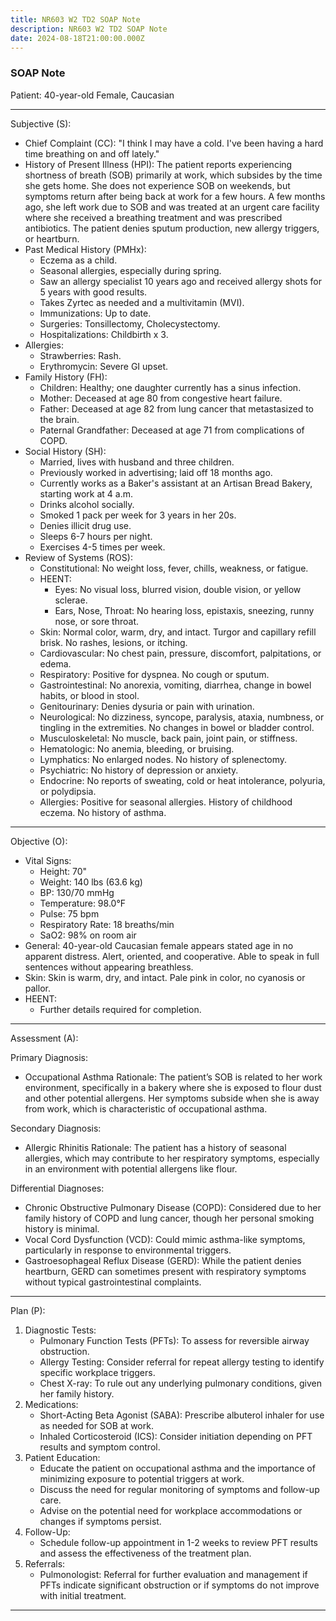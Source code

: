 ```yaml
---
title: NR603 W2 TD2 SOAP Note
description: NR603 W2 TD2 SOAP Note
date: 2024-08-18T21:00:00.000Z
---
```


### SOAP Note

Patient: 40-year-old Female, Caucasian

***

Subjective (S):

* Chief Complaint (CC):
  "I think I may have a cold. I've been having a hard time breathing on and off lately."
* History of Present Illness (HPI):
  The patient reports experiencing shortness of breath (SOB) primarily at work, which subsides by the time she gets home. She does not experience SOB on weekends, but symptoms return after being back at work for a few hours. A few months ago, she left work due to SOB and was treated at an urgent care facility where she received a breathing treatment and was prescribed antibiotics. The patient denies sputum production, new allergy triggers, or heartburn.
* Past Medical History (PMHx):
  * Eczema as a child.
  * Seasonal allergies, especially during spring.
  * Saw an allergy specialist 10 years ago and received allergy shots for 5 years with good results.
  * Takes Zyrtec as needed and a multivitamin (MVI).
  * Immunizations: Up to date.
  * Surgeries: Tonsillectomy, Cholecystectomy.
  * Hospitalizations: Childbirth x 3.
* Allergies:
  * Strawberries: Rash.
  * Erythromycin: Severe GI upset.
* Family History (FH):
  * Children: Healthy; one daughter currently has a sinus infection.
  * Mother: Deceased at age 80 from congestive heart failure.
  * Father: Deceased at age 82 from lung cancer that metastasized to the brain.
  * Paternal Grandfather: Deceased at age 71 from complications of COPD.
* Social History (SH):
  * Married, lives with husband and three children.
  * Previously worked in advertising; laid off 18 months ago.
  * Currently works as a Baker's assistant at an Artisan Bread Bakery, starting work at 4 a.m.
  * Drinks alcohol socially.
  * Smoked 1 pack per week for 3 years in her 20s.
  * Denies illicit drug use.
  * Sleeps 6-7 hours per night.
  * Exercises 4-5 times per week.
* Review of Systems (ROS):
  * Constitutional: No weight loss, fever, chills, weakness, or fatigue.
  * HEENT:
    * Eyes: No visual loss, blurred vision, double vision, or yellow sclerae.
    * Ears, Nose, Throat: No hearing loss, epistaxis, sneezing, runny nose, or sore throat.
  * Skin: Normal color, warm, dry, and intact. Turgor and capillary refill brisk. No rashes, lesions, or itching.
  * Cardiovascular: No chest pain, pressure, discomfort, palpitations, or edema.
  * Respiratory: Positive for dyspnea. No cough or sputum.
  * Gastrointestinal: No anorexia, vomiting, diarrhea, change in bowel habits, or blood in stool.
  * Genitourinary: Denies dysuria or pain with urination.
  * Neurological: No dizziness, syncope, paralysis, ataxia, numbness, or tingling in the extremities. No changes in bowel or bladder control.
  * Musculoskeletal: No muscle, back pain, joint pain, or stiffness.
  * Hematologic: No anemia, bleeding, or bruising.
  * Lymphatics: No enlarged nodes. No history of splenectomy.
  * Psychiatric: No history of depression or anxiety.
  * Endocrine: No reports of sweating, cold or heat intolerance, polyuria, or polydipsia.
  * Allergies: Positive for seasonal allergies. History of childhood eczema. No history of asthma.

***

Objective (O):

* Vital Signs:
  * Height: 70"
  * Weight: 140 lbs (63.6 kg)
  * BP: 130/70 mmHg
  * Temperature: 98.0°F
  * Pulse: 75 bpm
  * Respiratory Rate: 18 breaths/min
  * SaO2: 98% on room air
* General:
  40-year-old Caucasian female appears stated age in no apparent distress. Alert, oriented, and cooperative. Able to speak in full sentences without appearing breathless.
* Skin:
  Skin is warm, dry, and intact. Pale pink in color, no cyanosis or pallor.
* HEENT:
  * Further details required for completion.

***

Assessment (A):

Primary Diagnosis:

* Occupational Asthma
  Rationale: The patient’s SOB is related to her work environment, specifically in a bakery where she is exposed to flour dust and other potential allergens. Her symptoms subside when she is away from work, which is characteristic of occupational asthma.

Secondary Diagnosis:

* Allergic Rhinitis
  Rationale: The patient has a history of seasonal allergies, which may contribute to her respiratory symptoms, especially in an environment with potential allergens like flour.

Differential Diagnoses:

* Chronic Obstructive Pulmonary Disease (COPD): Considered due to her family history of COPD and lung cancer, though her personal smoking history is minimal.
* Vocal Cord Dysfunction (VCD): Could mimic asthma-like symptoms, particularly in response to environmental triggers.
* Gastroesophageal Reflux Disease (GERD): While the patient denies heartburn, GERD can sometimes present with respiratory symptoms without typical gastrointestinal complaints.

***

Plan (P):

1. Diagnostic Tests:
   * Pulmonary Function Tests (PFTs): To assess for reversible airway obstruction.
   * Allergy Testing: Consider referral for repeat allergy testing to identify specific workplace triggers.
   * Chest X-ray: To rule out any underlying pulmonary conditions, given her family history.
2. Medications:
   * Short-Acting Beta Agonist (SABA): Prescribe albuterol inhaler for use as needed for SOB at work.
   * Inhaled Corticosteroid (ICS): Consider initiation depending on PFT results and symptom control.
3. Patient Education:
   * Educate the patient on occupational asthma and the importance of minimizing exposure to potential triggers at work.
   * Discuss the need for regular monitoring of symptoms and follow-up care.
   * Advise on the potential need for workplace accommodations or changes if symptoms persist.
4. Follow-Up:
   * Schedule follow-up appointment in 1-2 weeks to review PFT results and assess the effectiveness of the treatment plan.
5. Referrals:
   * Pulmonologist: Referral for further evaluation and management if PFTs indicate significant obstruction or if symptoms do not improve with initial treatment.

***
